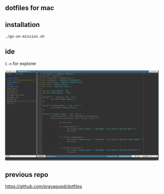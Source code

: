dotfiles for mac
-----------------

installation
------------

```bash
./go-on-mission.sh
```

ide
---

`C-n` for explorer

![](ide.png)

previous repo
------------

https://github.com/prayagupd/dotfiles



